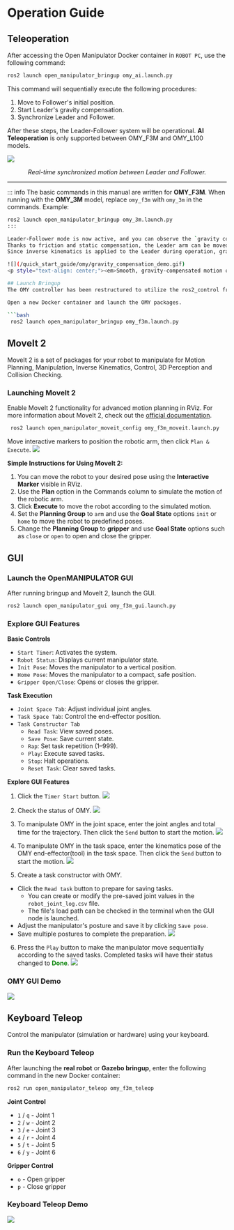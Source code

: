 # Operation Guide

## Teleoperation
After accessing the Open Manipulator Docker container in `ROBOT PC`, use the following command:
```bash
ros2 launch open_manipulator_bringup omy_ai.launch.py
```
This command will sequentially execute the following procedures:
1. Move to Follower's initial position.
2. Start Leader's gravity compensation.
3. Synchronize Leader and Follower.

After these steps, the Leader-Follower system will be operational. **AI Teleoperation** is only supported between OMY_F3M and OMY_L100 models.

![](/quick_start_guide/omy/ai_teleop.gif)
<p style="text-align: center;"><em>Real-time synchronized motion between Leader and Follower.</em></p>


---
::: info
The basic commands in this manual are written for **OMY_F3M**.
When running with the **OMY_3M** model, replace `omy_f3m` with `omy_3m` in the commands.
Example:
```bash
ros2 launch open_manipulator_bringup omy_3m.launch.py
:::

Leader-Follower mode is now active, and you can observe the `gravity compensation` functionality.
Thanks to friction and static compensation, the Leader arm can be moved smoothly.
Since inverse kinematics is applied to the Leader during operation, gravity compensation is maintained regardless of its position in real-time.

![](/quick_start_guide/omy/gravity_compensation_demo.gif)
<p style="text-align: center;"><em>Smooth, gravity-compensated motion of the Leader arm</em></p>

## Launch Bringup
The OMY controller has been restructured to utilize the ros2_control framework and MoveIt 2 for enhanced flexibility, modularity, and usability. This updated controller allows for seamless integration with ROS 2-based systems, offering advanced features such as trajectory planning, real-time control, and state feedback.

Open a new Docker container and launch the OMY packages.

```bash
 ros2 launch open_manipulator_bringup omy_f3m.launch.py
```

## MoveIt 2
MoveIt 2 is a set of packages for your robot to manipulate for Motion Planning, Manipulation, Inverse Kinematics, Control, 3D Perception and Collision Checking.

###  Launching MoveIt 2
Enable MoveIt 2 functionality for advanced motion planning in RViz.
For more information about MoveIt 2, check out the [official documentation](https://moveit.picknik.ai/main/doc/how_to_guides/how_to_guides.html).
```bash
 ros2 launch open_manipulator_moveit_config omy_f3m_moveit.launch.py
```
Move interactive markers to position the robotic arm, then click `Plan & Execute`.
![](/quick_start_guide/omy/moveit2_core.png)

**Simple Instructions for Using MoveIt 2:**
1. You can move the robot to your desired pose using the **Interactive Marker** visible in RViz.
2. Use the **Plan** option in the Commands column to simulate the motion of the robotic arm.
3. Click **Execute** to move the robot according to the simulated motion.
4. Set the **Planning Group** to `arm` and use the **Goal State** options `init` or `home` to move the robot to predefined poses.
5. Change the **Planning Group** to **gripper** and use **Goal State** options such as `close` or `open` to open and close the gripper.


## GUI

### Launch the OpenMANIPULATOR GUI
After running bringup and MoveIt 2, launch the GUI.
```bash
ros2 launch open_manipulator_gui omy_f3m_gui.launch.py
```

### Explore GUI Features
**Basic Controls**
- `Start Timer`: Activates the system.
- `Robot Status`: Displays current manipulator state.
- `Init Pose`: Moves the manipulator to a vertical position.
- `Home Pose`: Moves the manipulator to a compact, safe position.
- `Gripper Open/Close`: Opens or closes the gripper.

**Task Execution**
- `Joint Space Tab`: Adjust individual joint angles.
- `Task Space Tab`: Control the end-effector position.
- `Task Constructor Tab`
  - `Read Task`: View saved poses.
  - `Save Pose`: Save current state.
  - `Rap`: Set task repetition (1–999).
  - `Play`: Execute saved tasks.
  - `Stop`: Halt operations.
  - `Reset Task`: Clear saved tasks.

**Explore GUI Features**
1. Click the `Timer Start` button.
![](/quick_start_guide/omy/OMY_GUI1.png)

2. Check the status of OMY.
![](/quick_start_guide/omy/OMY_GUI2.png)

3. To manipulate OMY in the joint space, enter the joint angles and total time for the trajectory. Then click the `Send` button to start the motion.
![](/quick_start_guide/omy/OMY_GUI3.png)

4. To manipulate OMY in the task space, enter the kinematics pose of the OMY end-effector(tool) in the task space. Then click the `Send` button to start the motion.
![](/quick_start_guide/omy/OMY_GUI4.png)

5. Create a task constructor with OMY.
- Click the `Read task` button to prepare for saving tasks.
  - You can create or modify the pre-saved joint values in the `robot_joint_log.csv` file.
  - The file's load path can be checked in the terminal when the GUI node is launched.
- Adjust the manipulator's posture and save it by clicking `Save pose`.
- Save multiple postures to complete the preparation.
![](/quick_start_guide/omy/OMY_GUI5.png)

6. Press the `Play` button to make the manipulator move sequentially according to the saved tasks. Completed tasks will have their status changed to <span style="color: green; font-weight: bold;">Done</span>.
![](/quick_start_guide/omy/OMY_GUI6.png)

### OMY GUI Demo
![](/quick_start_guide/omy/omy_f3m_gui.gif)



## Keyboard Teleop
Control the manipulator (simulation or hardware) using your keyboard.

### Run the Keyboard Teleop
After launching the **real robot** or **Gazebo bringup**, enter the following command in the new Docker container:
```bash
ros2 run open_manipulator_teleop omy_f3m_teleop
```

**Joint Control**
- `1` / `q` - Joint 1
- `2` / `w` - Joint 2
- `3` / `e` - Joint 3
- `4` / `r` - Joint 4
- `5` / `t` - Joint 5
- `6` / `y` - Joint 6

**Gripper Control**
- `o` - Open gripper
- `p` - Close gripper

### Keyboard Teleop Demo
![](/quick_start_guide/omy/omy_f3m_teleoperation.gif)
